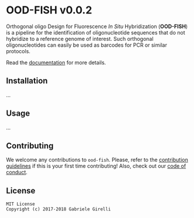 OOD-FISH v0.0.2
===

Orthogonal oligo Design for Fluorescence *In Situ* Hybridization (**OOD-FISH**) is a pipeline for the identification of oligonucleotide sequences that do not hybridize to a reference genome of interest. Such orthogonal oligonucleotides can easily be used as barcodes for PCR or similar protocols.

Read the [documentation]() for more details.

Installation
---

...

Usage
---

...

Contributing
---

We welcome any contributions to `ood-fish`. Please, refer to the [contribution guidelines]() if this is your first time contributing! Also, check out our [code of conduct]().

License
---

```
MIT License
Copyright (c) 2017-2018 Gabriele Girelli
```